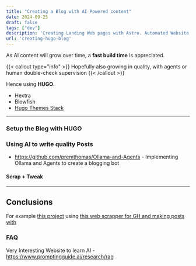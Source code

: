 ```yaml
---
title: "Creating a Blog with AI Powered content"
date: 2024-09-25
draft: false
tags: ["dev"]
description: 'Creating Landing Web pages with Astro. Automated Website Posts with HUGO and OpenAI.'
url: 'creating-hugo-blog'
---
```


As AI content will grow over time, a **fast build time** is appreciated.

{{< callout type="info" >}}
Hopefully also growing in quality, with agents or human double-check supervision
{{< /callout >}}

Hence using **HUGO**.

* Hextra
* Blowfish
* [Hugo Themes Stack](https://github.com/CaiJimmy/hugo-theme-stack)

---

### Setup the Blog with HUGO

### Using AI to write quality Posts

* https://github.com/premthomas/Ollama-and-Agents - Implementing Ollama and Agents to create a blogging bot



#### Scrap + Tweak


---

## Conclusions

For example [this project](https://gitlab.com/fossengineer1/fossengineerpapermod) using [this web scrapper for GH and making posts with](https://github.com/JAlcocerT/Scrap_Tools/tree/main/FireCrawl/Z_Scrap_GHRepo)

### FAQ

Very Interesting Website to learn AI - https://www.promptingguide.ai/research/rag